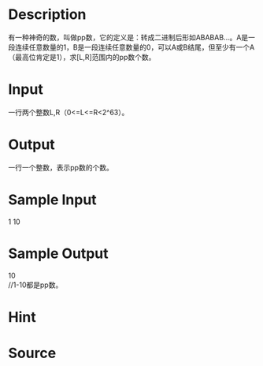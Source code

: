
# Description

<div class="content"><div>有一种神奇的数，叫做pp数，它的定义是：转成二进制后形如ABABAB...。A是一段连续任意数量的1，B是一段连续任意数量的0，可以A或B结尾，但至少有一个A（最高位肯定是1），求[L,R]范围内的pp数个数。</div>
<p></p></div>

# Input

<div class="content"><div>一行两个整数L,R（0&lt;=L&lt;=R&lt;2^63）。</div>
<p></p></div>

# Output

<div class="content"><div>一行一个整数，表示pp数的个数。</div>
<p></p></div>

# Sample Input

<div class="content"><span class="sampledata">1 10</span></div>

# Sample Output

<div class="content"><span class="sampledata">10<br/>
//1-10都是pp数。<br/>
</span></div>

# Hint

<div class="content"><p></p></div>

# Source

<div class="content"><p><a href="problemset.php?search="></a></p></div>


